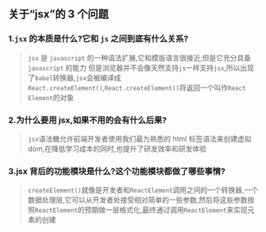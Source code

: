 ## 关于“jsx”的 3 个问题

### 1.`jsx` 的本质是什么?它和 `js` 之间到底有什么关系?

> `jsx` 是 `javascript` 的一种语法扩展,它和模版语言很接近,但是它充分具备 `javascript` 的能力
> 但是浏览器并不会像天然支持`js`一样支持`jsx`,所以出现了`babel`转换器,`jsx`会被编译成`React.createElement()`,`React.createElement()`将返回一个叫作`React Element`的对象

### 2.为什么要用 jsx,如果不用的会有什么后果?

> `jsx`语法糖允许前端开发者使用我们最为熟悉的 html 标签语法来创建虚拟 dom,在降低学习成本的同时,也提升了研发效率和研发体验

### 3.jsx 背后的功能模块是什么?这个功能模块都做了哪些事情?
> `createElement()`就像是开发者和`ReactElement`调用之间的一个转换器,一个数据处理层,它可以从开发者处接受相对简单的一些参数,然后将这些参数按照`ReactElement`的预期做一层格式化,最终通过调用`ReactElement`来实现元素的创建




